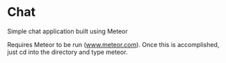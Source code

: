 Chat
====

Simple chat application built using Meteor

Requires Meteor to be run (www.meteor.com). Once this is accomplished,
just cd into the directory and type meteor.
